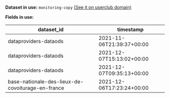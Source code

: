**Dataset in use:** `monitoring-copy` [(See it on userclub domain)](https://userclub.opendatasoft.com/explore/dataset/monitoring-copy/table/)

**Fields in use:**

|dataset_id|timestamp|
|---|---|
|dataproviders-dataods|2021-11-06T21:39:37+00:00|
|dataproviders-dataods|2021-12-07T15:13:02+00:00|
|dataproviders-dataods|2021-12-07T09:35:13+00:00|
|base-nationale-des-lieux-de-covoiturage-en-france|2021-12-06T17:23:24+00:00|

